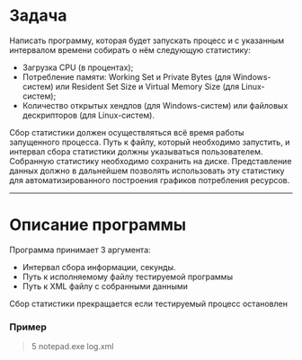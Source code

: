 # Задача
 Написать программу, которая будет запускать процесс и с указанным интервалом времени собирать о нём следующую статистику:
 - Загрузка CPU (в процентах);
 - Потребление памяти: Working Set и Private Bytes (для Windows-систем) или Resident Set Size и Virtual Memory Size (для Linux-систем);
 - Количество открытых хендлов (для Windows-систем) или файловых дескрипторов (для Linux-систем).
 
 Сбор статистики должен осуществляться всё время работы запущенного процесса. Путь к файлу, который необходимо запустить, и интервал сбора статистики должны указываться пользователем. Собранную статистику необходимо сохранить на диске. Представление данных должно в дальнейшем позволять использовать эту статистику для автоматизированного построения графиков потребления ресурсов.
_____
# Описание программы
 Программа принимает 3 аргумента:
 - Интервал сбора информации, секунды.
 - Путь к исполняемому файлу тестируемой программы
 - Путь к XML файлу с собранными данными
 
 Сбор статистики прекращается если тестируемый процесс остановлен
 ### Пример
 > 5 notepad.exe log.xml

